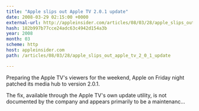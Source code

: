 ```yaml
---
title: "Apple slips out Apple TV 2.0.1 update"
date: 2008-03-29 02:15:00 +0000
external-url: http://appleinsider.com/articles/08/03/28/apple_slips_out_apple_tv_2_0_1_update
hash: 182b997b77cce24adc63c4942d154a3b
year: 2008
month: 03
scheme: http
host: appleinsider.com
path: /articles/08/03/28/apple_slips_out_apple_tv_2_0_1_update

---
```


Preparing the Apple TV's viewers for the weekend, Apple on Friday night patched its media hub to version 2.0.1.

The fix, available through the Apple TV's own update utility, is not documented by the company and appears primarily to be a maintenanc...
